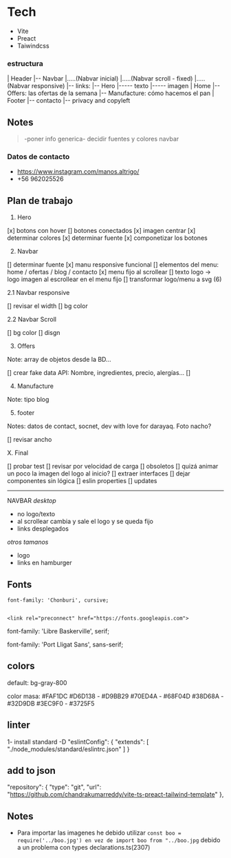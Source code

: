 # Tech

-   Vite
-   Preact
-   Taiwindcss

### estructura

| Header
|-- Navbar
|.....(Nabvar inicial)
|.....(Nabvar scroll - fixed)
|.....(Nabvar responsive)
|-- links:
|-- Hero
|----- texto
|----- imagen
| Home
|-- Offers: las ofertas de la semana
|-- Manufacture: cómo hacemos el pan
| Footer
|-- contacto
|-- privacy and copyleft

## Notes

> -poner info generica-
> decidir fuentes y colores
> navbar

### Datos de contacto

-   https://www.instagram.com/manos.altrigo/
-   +56 962025526

## Plan de trabajo

1. Hero

[x] botons con hover
[] botones conectados
[x] imagen centrar
[x] determinar colores
[x] determinar fuente
[x] componetizar los botones

2. Navbar

[] determinar fuente
[x] manu responsive funcional
[] elementos del menu: home / ofertas / blog / contacto
[x] menu fijo al scrollear
[] texto logo -> logo imagen al escrollear en el menu fijo
[] transformar logo/menu a svg (6)

2.1 Navbar responsive

[] revisar el width
[] bg color

2.2 Navbar Scroll

[] bg color
[] disgn

3. Offers

Note: array de objetos desde la BD...

[] crear fake data API: Nombre, ingredientes, precio, alergías...
[]

4. Manufacture

Note: tipo blog

5. footer

Notes: datos de contact, socnet, dev with love for darayaq. Foto nacho?

[] revisar ancho

X. Final

[] probar test
[] revisar por velocidad de carga
[] obsoletos
[] quizá animar un poco la imagen del logo al inicio?
[] extraer interfaces
[] dejar componentes sin lógica
[] eslin properties
[] updates

---

NAVBAR
_desktop_

-   no logo/texto
-   al scrollear cambia y sale el logo y se queda fijo
-   links desplegados

_otros tamanos_

-   logo
-   links en hamburger

## Fonts

<link rel="preconnect" href="https://fonts.googleapis.com">
<link rel="preconnect" href="https://fonts.gstatic.com" crossorigin>
<link href="https://fonts.googleapis.com/css2?family=Chonburi&display=swap" rel="stylesheet">

<style>
@import url('https://fonts.googleapis.com/css2?family=Chonburi&display=swap');
</style>

    font-family: 'Chonburi', cursive;


    <link rel="preconnect" href="https://fonts.googleapis.com">

<link rel="preconnect" href="https://fonts.gstatic.com" crossorigin>
<link href="https://fonts.googleapis.com/css2?family=Libre+Baskerville:ital,wght@0,400;0,700;1,400&display=swap" rel="stylesheet">

<style>
@import url('https://fonts.googleapis.com/css2?family=Libre+Baskerville:ital,wght@0,400;0,700;1,400&display=swap');
</style>

font-family: 'Libre Baskerville', serif;

<link rel="preconnect" href="https://fonts.googleapis.com">
<link rel="preconnect" href="https://fonts.gstatic.com" crossorigin>
<link href="https://fonts.googleapis.com/css2?family=Port+Lligat+Sans&display=swap" rel="stylesheet">

<style>
@import url('https://fonts.googleapis.com/css2?family=Port+Lligat+Sans&display=swap');
</style>

font-family: 'Port Lligat Sans', sans-serif;

## colors

default: bg-gray-800

color masa: #FAF1DC
#D6D138 - #D9BB29
#70ED4A - #68F04D
#38D68A - #32D9DB
#3EC9F0 - #3725F5

## linter

1- install standard -D
"eslintConfig": {
"extends": [
"./node_modules/standard/eslintrc.json"
]
}

## add to json

"repository": {
"type": "git",
"url": "https://github.com/chandrakumarreddy/vite-ts-preact-tailwind-template"
},

## Notes

-   Para importar las imagenes he debido utilizar `const boo = require('../boo.jpg') en vez de import boo from "../boo.jpg` debido a un problema con types declarations.ts(2307)
